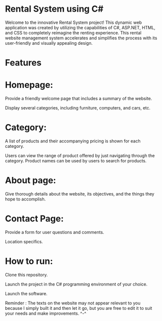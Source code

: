 # Rental System using C#
Welcome to the innovative Rental System project! This dynamic web application was created by utilizing the capabilities of C#, ASP.NET, HTML, and CSS to completely reimagine the renting experience. This rental website management system accelerates and simplifies the process with its user-friendly and visually appealing design.

# Features 

# Homepage:
Provide a friendly welcome page that includes a summary of the website.

Display several categories, including furniture, computers, and cars, etc.

# Category: 
A list of products and their accompanying pricing is shown for each category.

Users can view the range of product offered by just navigating through the category. Product names can be used by users to search for products.

# About page:
Give thorough details about the website, its objectives, and the things they hope to accomplish.  

# Contact Page:
Provide a form for user questions and comments.

Location specifics.

# How to run:

Clone this repository.

Launch the project in the C# programming environment of your choice.

Launch the software.


Reminder : The texts on the website may not appear relevant to you because I simply built it and then let it go, but you are free to edit it to suit your needs and make improvements. ^-^ 


